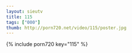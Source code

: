```yaml
--- 
layout: sieutv
title: 115
tags: ["000"]
thumb: http://porn720.net/video/115/poster.jpg
---
```

{% include porn720 key="115" %} 
